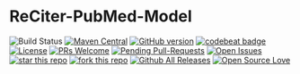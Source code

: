 # ReCiter-PubMed-Model


![Build Status](https://codebuild.us-east-1.amazonaws.com/badges?uuid=eyJlbmNyeXB0ZWREYXRhIjoiRi9OdEFaczE0bDQ5NGxpVDU1YzgwVTFXb3oycDNWcmpzZVQ5SksvTlg2RlVldTMzckxob1I0bExCVGxKL1lldEt5NnhKKy94VnR1QWFZU2xHS1U2TSs0PSIsIml2UGFyYW1ldGVyU3BlYyI6Im9GcjAyM2pIZFBybjM1bVQiLCJtYXRlcmlhbFNldFNlcmlhbCI6MX0%3D&branch=master)
[![Maven Central](https://maven-badges.herokuapp.com/maven-central/edu.cornell.weill.reciter/reciter-article-model/badge.svg)](https://maven-badges.herokuapp.com/maven-central/edu.cornell.weill.reciter/reciter-article-model)
[![GitHub version](https://badge.fury.io/gh/wcmc-its%2FReCiter-Article-Model.svg)](https://badge.fury.io/gh/wcmc-its%2FReCiter-Article-Model)
[![codebeat badge](https://codebeat.co/badges/4f281b12-d368-4330-a3d5-217b265851bd)](https://codebeat.co/projects/github-com-wcmc-its-reciter-article-model-master)
[![License](https://img.shields.io/badge/License-Apache%202.0-blue.svg)](https://opensource.org/licenses/Apache-2.0)
[![PRs Welcome](https://img.shields.io/badge/PRs-welcome-brightgreen.svg?style=flat-square)](http://makeapullrequest.com)
[![Pending Pull-Requests](http://githubbadges.herokuapp.com/wcmc-its/ReCiter-Article-Model/pulls.svg?style=flat)](https://github.com/wcmc-its/ReCiter-Article-Model/pulls)
[![Open Issues](http://githubbadges.herokuapp.com/wcmc-its/ReCiter-Article-Model/issues.svg?style=flat)](https://github.com/wcmc-its/ReCiter-Article-Model/issues)
[![star this repo](http://githubbadges.com/star.svg?user=wcmc-its&repo=ReCiter-Article-Model&style=flat)](https://github.com/wcmc-its/ReCiter-Article-Model)
[![fork this repo](http://githubbadges.com/fork.svg?user=wcmc-its&repo=ReCiter-Article-Model&style=flat)](https://github.com/wcmc-its/ReCiter/ReCiter-Article-Model)
[![Github All Releases](https://img.shields.io/github/downloads/wcmc-its/ReCiter-Article-Model/total.svg)]()
[![Open Source Love](https://badges.frapsoft.com/os/v3/open-source.svg?v=102)](https://github.com/wcmc-its/ReCiter-Article-Model/)
